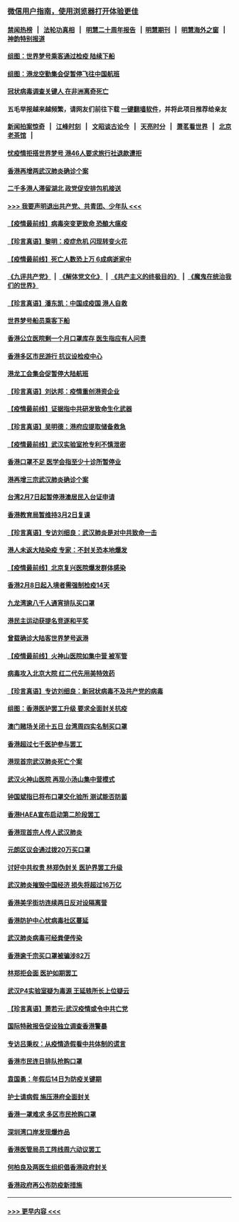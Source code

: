 ### [微信用户指南，使用浏览器打开体验更佳](https://github.com/gfw-breaker/banned-news1/blob/master/indexes/wechat-guide.md?t=0)
#### [禁闻热榜](热点新闻.md?t=0)  &nbsp;&nbsp;|&nbsp;&nbsp; [法轮功真相](https://github.com/gfw-breaker/truth/blob/master/README.md?t=0) &nbsp;&nbsp;|&nbsp;&nbsp; [明慧二十周年报告](https://github.com/gfw-breaker/mh-reports/blob/master/README.md?t=0) &nbsp;&nbsp;|&nbsp;&nbsp;[明慧期刊](https://github.com/gfw-breaker/mh-qikan) &nbsp;&nbsp;|&nbsp;&nbsp; [明慧海外之窗](https://github.com/gfw-breaker/mh-news/blob/master/README.md?t=0) &nbsp;&nbsp;|&nbsp;&nbsp; [神韵特别报道](https://github.com/gfw-breaker/mh-news/blob/master/shenyun.md?t=0)
#### [组图：世界梦号乘客通过检疫 陆续下船](../pages/nsc415/n11858302.md?t=02111922) 
#### [组图：港龙空勤集会促暂停飞往中国航班](../pages/nsc415/n11858190.md?t=02111922) 
#### [冠状病毒调查关键人 在非洲离奇死亡](../pages/nsc415/n11859798.md?t=02111922) 
#### 五毛举报越来越频繁，请网友们前往下载 [一键翻墙软件](https://github.com/gfw-breaker/ssr-accounts)，并将此项目推荐给亲友
#### [新闻拍案惊奇](https://github.com/gfw-breaker/banned-news1/blob/master/pages/link4.md) &nbsp;&nbsp;|&nbsp;&nbsp; [江峰时刻](https://github.com/gfw-breaker/banned-news1/blob/master/pages/link4.md) &nbsp;&nbsp;|&nbsp;&nbsp; [文昭谈古论今](https://github.com/gfw-breaker/banned-news1/blob/master/pages/link4.md) &nbsp;&nbsp;|&nbsp;&nbsp; [天亮时分](https://github.com/gfw-breaker/banned-news1/blob/master/pages/link4.md) &nbsp;&nbsp;|&nbsp;&nbsp; [萧茗看世界](https://github.com/gfw-breaker/banned-news1/blob/master/pages/link4.md) &nbsp;&nbsp;|&nbsp;&nbsp; [北京老茶馆](https://github.com/gfw-breaker/banned-news1/blob/master/pages/link4.md) &nbsp;&nbsp;|&nbsp;&nbsp; 
#### [忧疫情拒搭世界梦号 港46人要求旅行社退款遭拒](../pages/nsc415/n11859849.md?t=02111922) 
#### [香港再增两武汉肺炎确诊个案](../pages/nsc415/n11859833.md?t=02111922) 
#### [二千多港人滞留湖北 政党促安排包机接送](../pages/nsc415/n11859831.md?t=02111922) 
#### [>>> 我要声明退出共产党、共青团、少年队 <<<](https://github.com/begood0513/goodnews/blob/master/quit/letter.md) 
#### [【疫情最前线】病毒突变更致命 恐酿大瘟疫](../pages/nsc415/n11859604.md?t=02111922) 
#### [【珍言真语】黎明：疫症危机 闪现转变火花](../pages/nsc415/n11859199.md?t=02111922) 
#### [【疫情最前线】死亡人数恐上万 6成病逝家中](../pages/nsc415/n11856687.md?t=02111922) 
#### [《九评共产党》](https://github.com/begood0513/9ping.md/blob/master/README.md) &nbsp;|&nbsp; [《解体党文化》](../../../../jtdwh.md/blob/master/README.md)  &nbsp;|&nbsp; [《共产主义的终极目的》](../../../../gczydzjmd.md/blob/master/README.md) &nbsp;|&nbsp; [《魔鬼在统治我们的世界》](../../../../mgztzwmdsj.md/blob/master/README.md) 
#### [【珍言真语】潘东凯：中国成疫国 港人自救](../pages/nsc415/n11856962.md?t=02111922) 
#### [世界梦号船员乘客下船](../pages/nsc415/n11856883.md?t=02111922) 
#### [香港公立医院剩一个月口罩库存 医生指应有人问责](../pages/nsc415/n11856875.md?t=02111922) 
#### [香港多区市民游行 抗议设检疫中心](../pages/nsc415/n11856866.md?t=02111922) 
#### [港龙工会集会促暂停大陆航班](../pages/nsc415/n11856840.md?t=02111922) 
#### [【珍言真语】刘达邦：疫情重创港资企业](../pages/nsc415/n11854274.md?t=02111922) 
#### [【疫情最前线】证据指中共研发致命生化武器](../pages/nsc415/n11853087.md?t=02111922) 
#### [【珍言真语】吴明德：港府应提取储备救急](../pages/nsc415/n11852734.md?t=02111922) 
#### [【疫情最前线】武汉实验室抢专利不慎泄密](../pages/nsc415/n11850310.md?t=02111922) 
#### [香港口罩不足 医学会指至少十诊所暂停业](../pages/nsc415/n11850301.md?t=02111922) 
#### [港再增三宗武汉肺炎确诊个案](../pages/nsc415/n11850328.md?t=02111922) 
#### [台湾2月7日起暂停港澳居民入台证申请](../pages/nsc415/n11850304.md?t=02111922) 
#### [香港教育局暂维持3月2日复课](../pages/nsc415/n11850260.md?t=02111922) 
#### [【珍言真语】专访刘细良：武汉肺炎是对中共致命一击](../pages/nsc415/n11849934.md?t=02111922) 
#### [港人未返大陆染疫 专家：不封关恐本地爆发](../pages/nsc415/n11848021.md?t=02111922) 
#### [【疫情最前线】北京复兴医院爆发群体感染](../pages/nsc415/n11847626.md?t=02111922) 
#### [香港2月8日起入境者需强制检疫14天](../pages/nsc415/n11847658.md?t=02111922) 
#### [九龙湾逾八千人通宵排队买口罩](../pages/nsc415/n11847647.md?t=02111922) 
#### [港民主运动获提名竞逐和平奖](../pages/nsc415/n11847633.md?t=02111922) 
#### [曾载确诊大陆客世界梦号返港](../pages/nsc415/n11847608.md?t=02111922) 
#### [【疫情最前线】火神山医院如集中营 被军管](../pages/nsc415/n11847524.md?t=02111922) 
#### [病毒攻入北京大院 红二代先用美特效药](../pages/nsc415/n11847427.md?t=02111922) 
#### [【珍言真语】专访刘细良：新冠状病毒不及共产党的病毒](../pages/nsc415/n11847164.md?t=02111922) 
#### [组图：香港医护罢工升级 要求全面封关抗疫](../pages/nsc415/n11844107.md?t=02111922) 
#### [澳门赌场关闭十五日 台湾周四实名制买口罩](../pages/nsc415/n11845083.md?t=02111922) 
#### [香港超过七千医护参与罢工](../pages/nsc415/n11845051.md?t=02111922) 
#### [港现首宗武汉肺炎死亡个案](../pages/nsc415/n11844998.md?t=02111922) 
#### [武汉火神山医院 再现小汤山集中营模式](../pages/nsc415/n11844763.md?t=02111922) 
#### [钟国斌指已将布口罩交化验所 测试能否防菌](../pages/nsc415/n11842783.md?t=02111922) 
#### [香港HAEA宣布启动第二阶段罢工](../pages/nsc415/n11842723.md?t=02111922) 
#### [香港现首宗人传人武汉肺炎](../pages/nsc415/n11842766.md?t=02111922) 
#### [元朗区议会通过拨20万买口罩](../pages/nsc415/n11842754.md?t=02111922) 
#### [讨好中共权贵 林郑伪封关 医护界罢工升级](../pages/nsc415/n11842359.md?t=02111922) 
#### [武汉肺炎摧毁中国经济 损失将超过16万亿](../pages/nsc415/n11839723.md?t=02111922) 
#### [香港美孚街坊连续两日反对设隔离营](../pages/nsc415/n11839962.md?t=02111922) 
#### [香港防护中心忧病毒社区蔓延](../pages/nsc415/n11839933.md?t=02111922) 
#### [武汉肺炎病毒可经粪便传染](../pages/nsc415/n11839939.md?t=02111922) 
#### [香港逾千宗买口罩被骗涉82万](../pages/nsc415/n11839914.md?t=02111922) 
#### [林郑拒会面 医护如期罢工](../pages/nsc415/n11839892.md?t=02111922) 
#### [武汉P4实验室疑为毒源 王延轶所长上位疑云](../pages/nsc415/n11835543.md?t=02111922) 
#### [【珍言真语】萧若元:武汉疫情或令中共亡党](../pages/nsc415/n11829394.md?t=02111922) 
#### [国际特赦报告促设独立调查香港警暴](../pages/nsc415/n11833845.md?t=02111922) 
#### [专访吕秉权：从疫情造假看中共体制的谎言](../pages/nsc415/n11833813.md?t=02111922) 
#### [香港市民连日排队抢购口罩](../pages/nsc415/n11833794.md?t=02111922) 
#### [袁国勇：年假后14日为防疫关键期](../pages/nsc415/n11831088.md?t=02111922) 
#### [护士请病假 施压港府全面封关](../pages/nsc415/n11831030.md?t=02111922) 
#### [香港一罩难求 多区市民抢购口罩](../pages/nsc415/n11831002.md?t=02111922) 
#### [深圳湾口岸发现爆炸品](../pages/nsc415/n11828802.md?t=02111922) 
#### [香港医管局员工阵线周六动议罢工](../pages/nsc415/n11828762.md?t=02111922) 
#### [何柏良及两医生组织倡香港政府封关](../pages/nsc415/n11828749.md?t=02111922) 
#### [香港政府再公布防疫新措施](../pages/nsc415/n11828716.md?t=02111922) 

----
#### [ >>> 更早内容 <<< ](../indexes/nsc415-earlier.md)

